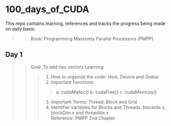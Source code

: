 # 100_days_of_CUDA
This repo contains learning, references and tracks the progress being made on daily basis.
>> Book:  Programming Massively Parallel Processors (PMPP)
>> 
## Day 1
>> Goal: To add two vectors
>> Learning:
>>> 1. How to organize the code: Host, Device and Global
>>> 2. Important Functions:
>>>> a. cudaMalloc()
>>>> b. cudaFree()
>>>> c. cudaMemcpy()
>>> 3. Important Terms: Thread, Block and Grid
>>> 4. Identifier variables for Blocks and Threads: blockIdx.x, blockDim.x and threadIdx.x    
>> Reference: PMPP 2nd Chapter
